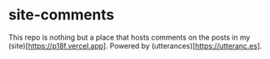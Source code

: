 # site-comments

This repo is nothing but a place that hosts comments on the posts in my (site)[https://p18f.vercel.app]. Powered by (utterances)[https://utteranc.es].
